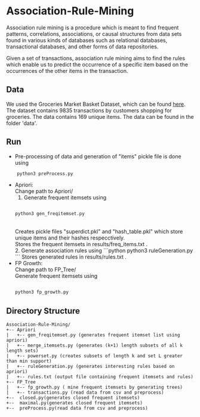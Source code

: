 # Association-Rule-Mining

Association rule mining is a procedure which is meant to find frequent patterns, correlations, associations, or causal structures from data sets found in various kinds of databases such as relational databases, transactional databases, and other forms of data repositories.

Given a set of transactions, association rule mining aims to find the rules which enable us to predict the occurrence of a specific item based on the occurrences of the other items in the transaction.

## Data

We used the Groceries Market Basket Dataset, which can be found [here](http://www.sci.csueastbay.edu/~esuess/classes/Statistics_6620/Presentations/ml13/groceries.csv). The dataset contains 9835 transactions by customers shopping for groceries. The data contains 169 unique items. The data can be found in the folder 'data'.

## Run
* Pre-processing of data and generation of "items" pickle file  is done using
```python
    python3 preProcess.py
```
* Apriori: <br />
    Change path to Apriori/ <br />
    1. Generate frequent itemsets using <br />
    ```python

    python3 gen_freqitemset.py
    ```
    <br />
    Creates pickle files "superdict.pkl" and "hash_table.pkl" which store unique items and their hashes respecctively. <br />
    Stores the frequent itemsets in results/freq_items.txt . <br />
    2. Generate association rules using
    ```python
    python3 ruleGeneration.py
    ```
    Stores generated rules in results/rules.txt .
* FP Growth: <br />
    Change path to FP_Tree/ <br />
    Generate frequent itemsets using
    ```python

    python3 fp_growth.py
    ```
## Directory Structure
```
Association-Rule-Mining/
+-- Apriori
|   +-- gen_freqitemset.py (generates frequent itemset list using apriori)
|   +-- merge_itemsets.py (generates (k+1) length subsets of all k length sets)
|   +-- powerset.py (creates subsets of length k and set L greater than min support)
|   +-- ruleGeneration.py (generates interesting rules based on apriori)
|   +-- rules.txt (output file containing frequent itemsets and rules)
+-- FP_Tree
|   +-- fp_growth.py ( mine frequent itemsets by generating trees)
|   +-- transactions.py (read data from csv and preprocess)
+--  closed.py(generates closed frequent itemsets)
+--  maximal.py(generates closed frequent itemsets)
+--  preProcess.py(read data from csv and preprocess)


```
